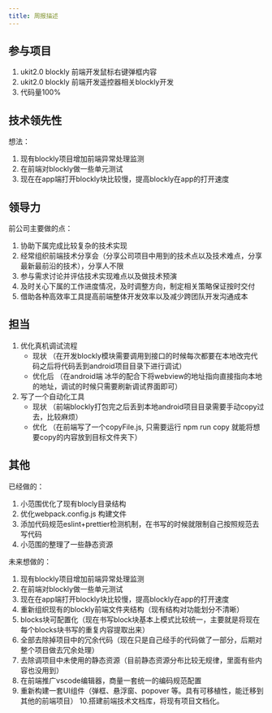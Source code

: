 ```yaml
---
title: 周报描述
---
```


## 参与项目
1. ukit2.0 blockly 前端开发鼠标右键弹框内容
2. ukit2.0 blockly 前端开发遥控器相关blockly开发
3. 代码量100%
## 技术领先性
想法：
1. 现有blockly项目增加前端异常处理监测
2. 在前端对blockly做一些单元测试
3. 现在在app端打开blockly块比较慢，提高blockly在app的打开速度

## 领导力
前公司主要做的点：
1. 协助下属完成比较复杂的技术实现
2. 经常组织前端技术分享会（分享公司项目中用到的技术点以及技术难点，分享最新最前沿的技术），分享人不限
3. 参与需求讨论并评估技术实现难点以及做技术预演
4. 及时关心下属的工作进度情况，及时调整方向，制定相关策略保证按时交付
5. 借助各种高效率工具提高前端整体开发效率以及减少跨团队开发沟通成本

## 担当
1. 优化真机调试流程
    - 现状 （在开发blockly模块需要调用到接口的时候每次都要在本地改完代码之后将代码丢到android项目目录下进行调试）
    - 优化后 （在android端 冰华的配合下将webview的地址指向直接指向本地的地址，调试的时候只需要刷新调试界面即可）
2. 写了一个自动化工具
    - 现状 （前端blockly打包完之后丢到本地android项目目录需要手动copy过去，比较麻烦）
    - 优化 （在前端写了一个copyFile.js, 只需要运行 npm run copy 就能将想要copy的内容放到目标文件夹下）
## 其他
已经做的：
1. 小范围优化了现有blocly目录结构
2. 优化webpack.config.js 构建文件
3. 添加代码规范eslint+prettier检测机制，在书写的时候就限制自己按照规范去写代码
4. 小范围的整理了一些静态资源

未来想做的：
1. 现有blockly项目增加前端异常处理监测
2. 在前端对blockly做一些单元测试
3. 现在在app端打开blockly块比较慢，提高blockly在app的打开速度
4. 重新组织现有的blockly前端文件夹结构（现有结构对功能划分不清晰）
5. blocks块可配置化（现在书写block块基本上模式比较统一，主要就是将现在每个blocks块书写的重复内容提取出来）
6. 全部去除掉项目中的冗余代码（现在只是自己经手的代码做了一部分，后期对整个项目做去冗余处理）
7. 去除调项目中未使用的静态资源（目前静态资源分布比较无规律，里面有些内容也没用到）
8. 在前端推广vscode编辑器，商量一套统一的编码规范配置
9. 重新构建一套UI组件（弹框、悬浮窗、popover 等。具有可移植性，能迁移到其他的前端项目）
10.搭建前端技术文档库，将现有项目文档化。


